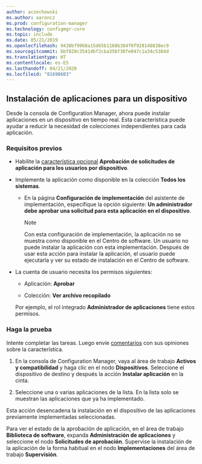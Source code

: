 ```yaml
---
author: aczechowski
ms.author: aaroncz
ms.prod: configuration-manager
ms.technology: configmgr-core
ms.topic: include
ms.date: 05/21/2019
ms.openlocfilehash: 9438bf9968a15d65b1168b384f0f928148838ec9
ms.sourcegitcommit: bbf820c35414bf2cba356f30fe047c1a34c5384d
ms.translationtype: HT
ms.contentlocale: es-ES
ms.lasthandoff: 04/21/2020
ms.locfileid: "81698603"
---
```

## <a name="install-applications-for-a-device"></a><a name="bkmk_device-app"></a> Instalación de aplicaciones para un dispositivo

<!--4402180-->

Desde la consola de Configuration Manager, ahora puede instalar aplicaciones en un dispositivo en tiempo real. Esta característica puede ayudar a reducir la necesidad de colecciones independientes para cada aplicación.

### <a name="prerequisites"></a>Requisitos previos

- Habilite la [característica opcional](../../../../servers/manage/install-in-console-updates.md#bkmk_options) **Aprobación de solicitudes de aplicación para los usuarios por dispositivo**.  

- Implemente la aplicación como disponible en la colección **Todos los sistemas**.  

    - En la página **Configuración de implementación** del asistente de implementación, especifique la opción siguiente: **Un administrador debe aprobar una solicitud para esta aplicación en el dispositivo**.  

        > [!Note]  
        > Con esta configuración de implementación, la aplicación no se muestra como disponible en el Centro de software. Un usuario no puede instalar la aplicación con esta implementación. Después de usar esta acción para instalar la aplicación, el usuario puede ejecutarla y ver su estado de instalación en el Centro de software.

- La cuenta de usuario necesita los permisos siguientes:

    - Aplicación: **Aprobar**

    - Colección: **Ver archivo recopilado**

    Por ejemplo, el rol integrado **Administrador de aplicaciones** tiene estos permisos.

### <a name="try-it-out"></a>Haga la prueba

Intente completar las tareas. Luego envíe [comentarios](../../../../understand/find-help.md#product-feedback) con sus opiniones sobre la característica.

1. En la consola de Configuration Manager, vaya al área de trabajo **Activos y compatibilidad** y haga clic en el nodo **Dispositivos**. Seleccione el dispositivo de destino y después la acción **Instalar aplicación** en la cinta.

1. Seleccione una o varias aplicaciones de la lista. En la lista solo se muestran las aplicaciones que ya ha implementado.

Esta acción desencadena la instalación en el dispositivo de las aplicaciones previamente implementadas seleccionadas.

Para ver el estado de la aprobación de aplicación, en el área de trabajo **Biblioteca de software**, expanda **Administración de aplicaciones** y seleccione el nodo **Solicitudes de aprobación**. Supervise la instalación de la aplicación de la forma habitual en el nodo **Implementaciones** del área de trabajo **Supervisión**.
